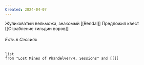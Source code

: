 ```yaml
---
Created: 2024-04-07
---
```

Жуликоватый вельможа, знакомый [[Rendal]]
Предложил квест [[Ограбление гильдии воров]]

###### Есть в Сессиях
```dataview
list
from "Lost Mines of Phandelver/4. Sessions" and [[]]
```
